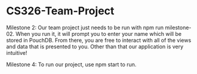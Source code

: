 # CS326-Team-Project

Milestone 2: 
Our team project just needs to be run with npm run milestone-02. When you run it, it will prompt you to enter your name 
which will be stored in PouchDB. From there, you are free to interact with all of the views and data that is presented to you. Other
than that our application is very intuitive! 

Milestone 4: 
To run our project, use npm start to run. 


